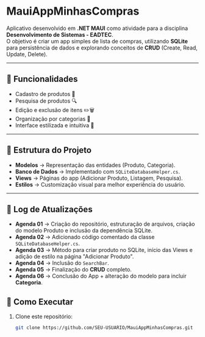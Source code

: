 # MauiAppMinhasCompras

Aplicativo desenvolvido em **.NET MAUI** como atividade para a disciplina **Desenvolvimento de Sistemas - EADTEC**.  
O objetivo é criar um app simples de lista de compras, utilizando **SQLite** para persistência de dados e explorando conceitos de **CRUD** (Create, Read, Update, Delete).
 
---
 
## 🚀 Funcionalidades
- Cadastro de produtos 📝  
- Pesquisa de produtos 🔍  
- Edição e exclusão de itens ✏️🗑️  
- Organização por categorias 📂  
- Interface estilizada e intuitiva 🎨  
 
---
 
## 📂 Estrutura do Projeto
- **Modelos** → Representação das entidades (Produto, Categoria).  
- **Banco de Dados** → Implementado com `SQLiteDatabaseHelper.cs`.  
- **Views** → Páginas do app (Adicionar Produto, Listagem, Pesquisa).  
- **Estilos** → Customização visual para melhor experiência do usuário.  
 
---
 
## 📅 Log de Atualizações
- **Agenda 01** → Criação do repositório, estruturação de arquivos, criação do modelo Produto e inclusão da dependência SQLite.  
- **Agenda 02** → Adicionado código comentado da classe `SQLiteDatabaseHelper.cs`.  
- **Agenda 03** → Método para criar produto no SQLite, início das Views e adição de estilo na página "Adicionar Produto".  
- **Agenda 04** → Inclusão do `SearchBar`.  
- **Agenda 05** → Finalização do **CRUD** completo.  
- **Agenda 06** → Conclusão do App + alteração do modelo para incluir **Categoria**.  

 ## 📌 Como Executar
1. Clone este repositório:  
   ```bash
   git clone https://github.com/SEU-USUARIO/MauiAppMinhasCompras.git
